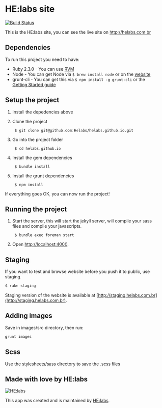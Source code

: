 # HE:labs site
[![Build Status][travis_badge]][travis]

This is the HE:labs site, you can see the live site on http://helabs.com.br

## Dependencies

To run this project you need to have:

- Ruby 2.3.0 - You can use [RVM](http://rvm.io)
- Node - You can get Node via `$ brew install node` or on the [website](http://nodejs.org)
- grunt-cli - You can get this via `$ npm install -g grunt-cli` or the [Getting Started guide](http://gruntjs.com/getting-started)

## Setup the project

1. Install the depedencies above
1. Clone the project

        $ git clone git@github.com:Helabs/helabs.github.io.git

1. Go into the project folder

        $ cd helabs.github.io

1. Install the gem dependencies

        $ bundle install

1. Install the grunt dependencies

        $ npm install

If everything goes OK, you can now run the project!

## Running the project

1. Start the server, this will start the jekyll server, will compile your sass files and compile your javascripts.

        $ bundle exec foreman start

1. Open [http://localhost:4000](http://localhost:4000).

## Staging

If you want to test and browse website before you push it to public, use staging.

```sh
$ rake staging
```

Staging version of the website is available at [http://staging.helabs.com.br](http://staging.helabs.com.br).

## Adding images

Save in images/src directory, then run:

```sh
grunt images
```

## Scss

Use the stylesheets/sass directory to save the .scss files

## Made with love by HE:labs

![HE:labs](http://helabs.com.br/images/logo.png)

This app was created and is maintained by [HE:labs](https://github.com/Helabs).

[travis]: https://travis-ci.org/Helabs/helabs.github.com
[travis_badge]: http://img.shields.io/travis/Helabs/helabs.github.com/master.svg?style=flat
